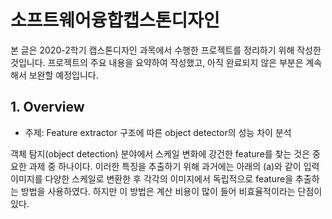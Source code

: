 # 소프트웨어융합캡스톤디자인



본 글은 2020-2학기 캡스톤디자인 과목에서 수행한 프로젝트를 정리하기 위해 작성한 것입니다. 프로젝트의 주요 내용을 요약하여 작성했고, 아직 완료되지 않은 부분은 계속해서 보완할 예정입니다.



## 1. Overview



- 주제: Feature extractor 구조에 따른 object detector의 성능 차이 분석



객체 탐지(object detection) 분야에서 스케일 변화에 강건한 feature를 찾는 것은 중요한 과제 중 하나이다. 이러한 특징을 추출하기 위해 과거에는 아래의 (a)와 같이 입력 이미지를 다양한 스케일로 변환한 후 각각의 이미지에서 독립적으로 feature을 추출하는 방법을 사용하였다. 하지만 이 방법은 계산 비용이 많이 들어 비효율적이라는 단점이 있다.



